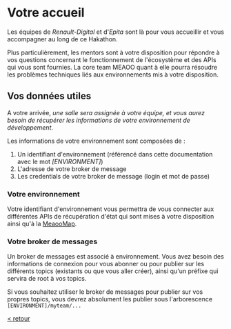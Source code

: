# Votre accueil

Les équipes de *Renault-Digital* et d'*Epita* sont là pour vous accueillir et vous accompagner au long de ce Hakathon.

Plus particulièrement, les mentors sont à votre disposition pour répondre à vos questions concernant le fonctionnement de l'écosystème et des APIs qui vous sont fournies. La core team MEAOO quant à elle pourra résoudre les problèmes techniques liés aux environnements mis à votre disposition.

## Vos données utiles

A votre arrivée, *une salle sera assignée à votre équipe, et vous aurez besoin de récupérer les informations de votre environnement de développement*.

Les informations de votre environnement sont composées de :
1. Un identifiant d'environnement (référencé dans cette documentation avec le mot *[ENVIRONMENT]*)
1. L'adresse de votre broker de message
1. Les credentials de votre broker de message (login et mot de passe)

### Votre environnement

Votre identifiant d'environnement vous permettra de vous connecter aux différentes APIs de récupération d'état qui sont mises à votre disposition ainsi qu'à la [MeaooMap](concepts.md#map).

### Votre broker de messages

Un broker de messages est associé à environnement. Vous avez besoin des informations de connexion pour vous abonner ou pour publier sur les différents topics (existants ou que vous aller créer), ainsi qu'un préfixe qui servira de root à vos topics.

Si vous souhaitez utiliser le broker de messages pour publier sur vos propres topics, vous devrez absolument les publier sous l'arborescence `[ENVIRONMENT]/myteam/...`

[< retour](README.md)